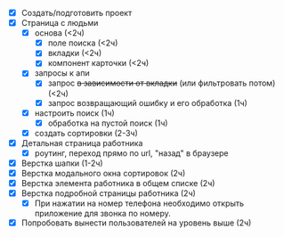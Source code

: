 - [x] Создать/подготовить проект
- [x] Страница с людьми  
  - [x] основа (<2ч)
    - [x] поле поиска (<2ч)
    - [x] вкладки (<2ч)
    - [x] компонент карточки (<2ч)
  - [x] запросы к апи
    - [x] запрос ~~в зависимости от вкладки~~ (или фильтровать потом) (<2ч)
    - [x] запрос возвращающий ошибку и его обработка (1ч)
  - [x] настроить поиск (1ч)
    - [x] обработка на пустой поиск (1ч)
  - [x] создать сортировки (2-3ч)
- [x] Детальная страница работника
    - [x] роутинг, переход прямо по url, "назад" в браузере

- [x] Верстка шапки (1-2ч)
- [x] Верстка модального окна сортировок (2ч)
- [x] Верстка элемента работника в общем списке (2ч)
- [x] Верстка подробной страницы работника (2ч)
    - [x] При нажатии на номер телефона необходимо открыть приложение для звонка по номеру.
- [x] Попробовать вынести пользователей на уровень выше (2ч)